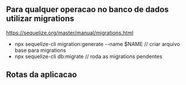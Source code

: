 ## Para qualquer operacao no banco de dados utilizar migrations
https://sequelize.org/master/manual/migrations.html

- npx sequelize-cli migration:generate --name $NAME  // criar arquivo base para migrations
- npx sequelize-cli db:migrate // roda as migrations pendentes

## Rotas da aplicacao
  